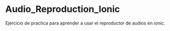 # Audio_Reproduction_Ionic

Ejercicio de practica para aprender a usar el reproductor de audios en ionic.
